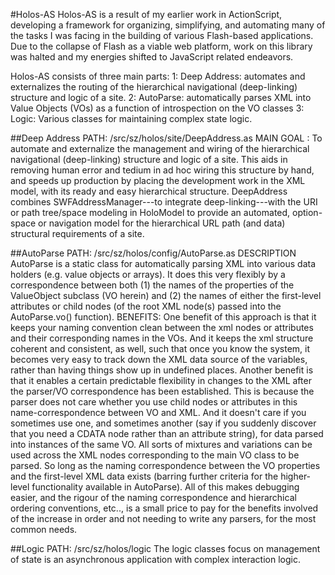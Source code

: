 #Holos-AS
Holos-AS is a result of my earlier work in ActionScript, developing a framework for organizing, simplifying, and 
automating many of the tasks I was facing in the building of various Flash-based applications.  Due to the collapse
of Flash as a viable web platform, work on this library was halted and my energies shifted to JavaScript related 
endeavors.

Holos-AS consists of three main parts:
1: Deep Address: automates and externalizes the routing of the hierarchical navigational (deep-linking) 
structure and logic of a site.
2: AutoParse: automatically parses XML into Value Objects (VOs) as a function of introspection on the VO classes
3: Logic: Various classes for maintaining complex state logic.


##Deep Address
PATH: /src/sz/holos/site/DeepAddress.as
MAIN GOAL : To automate and externalize the management and wiring of the hierarchical navigational (deep-linking)
structure and logic of a site.  This aids in removing human error and tedium in ad hoc wiring this structure by hand,
and speeds up production by placing the development work in the XML model, with its ready and easy hierarchical
structure.
DeepAddress combines SWFAddressManager---to integrate deep-linking---with the URI or path tree/space modeling
in HoloModel to provide an automated, option-space or navigation model for the hierarchical URL path (and data)
structural requirements of a site.


##AutoParse
PATH: /src/sz/holos/config/AutoParse.as
DESCRIPTION
AutoParse is a static class for automatically parsing XML into various data holders (e.g. value objects or arrays).
It does this very flexibly by a correspondence between both (1) the names of the properties of the ValueObject
subclass (VO herein) and (2) the names of either the first-level attributes or child nodes (of the root XML node(s)
passed into the AutoParse.vo() function).
BENEFITS: One benefit of this approach is that it keeps your naming convention clean between the xml nodes or attributes 
and their corresponding names in the VOs.  And it keeps the xml structure coherent and consistent, as well, such that 
once you know the system, it becomes very easy to track down the XML data source of the variables, rather than having 
things show up in undefined places. Another benefit is that it enables a certain predictable flexibility in changes to 
the XML after the parser/VO correspondence has been established. This is because the parser does not care whether you 
use child nodes or attributes in this name-correspondence between VO and XML.  And it doesn't care if you sometimes use 
one, and sometimes another (say if you suddenly discover that you need a CDATA node rather than an attribute string), 
for data parsed into instances of the same VO. All sorts of mixtures and variations can be used across the XML nodes 
corresponding to the main VO class to be parsed.  So long as the naming correspondence between the VO properties and 
the first-level XML data exists (barring further criteria for the higher-level functionality available in AutoParse). 
All of this makes debugging easier, and the rigour of the naming correspondence and hierarchical ordering conventions, 
etc.., is a small price to pay for the benefits involved of the increase in order and not needing to write any parsers, 
for the most common needs.


##Logic
PATH: /src/sz/holos/logic
The logic classes focus on management of state is an asynchronous application with complex interaction logic.


